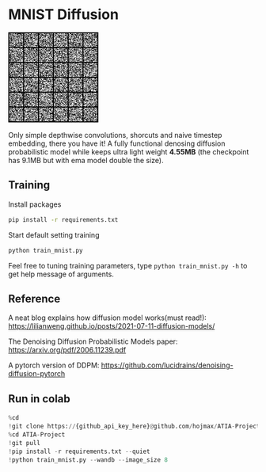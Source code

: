 # MNIST Diffusion

![60 epochs training from scratch](assets/demo.gif "60 epochs training from scratch")

Only simple depthwise convolutions, shorcuts and naive timestep embedding, there you have it! A fully functional denosing diffusion probabilistic model while keeps ultra light weight **4.55MB** (the checkpoint has 9.1MB but with ema model double the size).

## Training

Install packages

```bash
pip install -r requirements.txt
```

Start default setting training

```bash
python train_mnist.py
```

Feel free to tuning training parameters, type `python train_mnist.py -h` to get help message of arguments.

## Reference

A neat blog explains how diffusion model works(must read!): https://lilianweng.github.io/posts/2021-07-11-diffusion-models/

The Denoising Diffusion Probabilistic Models paper: https://arxiv.org/pdf/2006.11239.pdf

A pytorch version of DDPM: https://github.com/lucidrains/denoising-diffusion-pytorch

## Run in colab

```python
%cd
!git clone https://{github_api_key_here}@github.com/hojmax/ATIA-Project.git
%cd ATIA-Project
!git pull
!pip install -r requirements.txt --quiet
!python train_mnist.py --wandb --image_size 8
```
